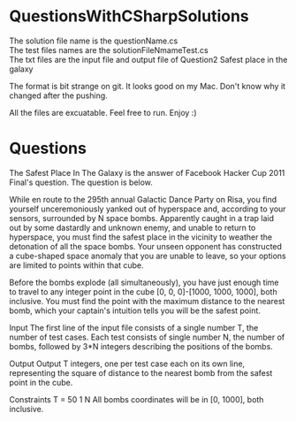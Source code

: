 # QuestionsWithCSharpSolutions
The solution file name is the questionName.cs  
The test files names are the solutionFileNmameTest.cs  
The txt files are the input file and output file of Question2 Safest place in the galaxy  

The format is bit strange on git. It looks good on my Mac. Don't know why it changed after the pushing. 

All the files are excuatable. Feel free to run. Enjoy :)  

# Questions
The Safest Place In The Galaxy is the answer of Facebook Hacker Cup 2011 Final's question. The question is below. 

While en route to the 295th annual Galactic Dance Party on Risa, you find yourself unceremoniously yanked out of hyperspace and, according to your sensors, surrounded by N space bombs.  Apparently caught in a trap laid out by some dastardly and unknown enemy, and unable to return to hyperspace, you must find the safest place in the vicinity to weather the detonation of all the space bombs.  Your unseen opponent has constructed a cube-shaped space anomaly that you are unable to leave, so your options are limited to points within that cube.
 
Before the bombs explode (all simultaneously), you have just enough time to travel to any integer point in the cube [0, 0, 0]-[1000, 1000, 1000], both inclusive.  You must find the point with the maximum distance to the nearest bomb, which your captain's intuition tells you will be the safest point.
 
Input
The first line of the input file consists of a single number T, the number of test cases. Each test consists of single number N, the number of bombs, followed by 3*N integers describing the positions of the bombs.
 
Output
Output T integers, one per test case each on its own line, representing the square of distance to the nearest bomb from the safest point in the cube.
 
Constraints
T = 50
1 N 
All bombs coordinates will be in [0, 1000], both inclusive.
